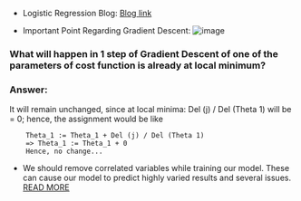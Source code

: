 - Logistic Regression Blog:
[Blog link](https://towardsdatascience.com/everything-you-need-to-know-about-linear-regression-b791e8f4bd7a)

- Important Point Regarding Gradient Descent:
![image](https://user-images.githubusercontent.com/76818035/171456982-f6fc06d1-b970-42d9-8379-315058d27b35.png)

### What will happen in 1 step of Gradient Descent of one of the parameters of cost function is already at local minimum?
### Answer:
It will remain unchanged, since at local minima: Del (j) / Del (Theta 1) will be = 0;
hence, the assignment would be like 

		
		Theta_1 := Theta_1 + Del (j) / Del (Theta 1)
		=> Theta_1 := Theta_1 + 0
		Hence, no change...
		
		
- We should remove correlated variables while training our model. These can cause our model to predict highly varied results and several issues.
[READ MORE](https://stats.stackexchange.com/questions/4920/can-i-simply-remove-one-of-two-predictor-variables-that-are-highly-linearly-corr)

